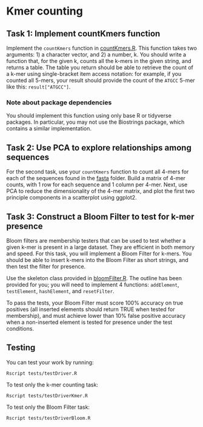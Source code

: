 # Kmer counting

## Task 1: Implement countKmers function

Implement the `countKmers` function in [countKmers.R](src/countKmers.R). This function takes two arguments: 1) a character vector, and 2) a number, k. You should write a function that, for the given k, counts all the k-mers in the given string, and returns a table. The table you return should be able to retrieve the count of a k-mer using single-bracket item access notation: for example, if you counted all 5-mers, your result should provide the count of the `ATGCC` 5-mer like this: `result["ATGCC"]`.

### Note about package dependencies

You should implement this function using only base R or tidyverse packages. In particular, you may not use the Biostrings package, which contains a similar implementation.

## Task 2: Use PCA to explore relationships among sequences

For the second task, use your `countKmers` function to count all 4-mers for each of the sequences found in the [fasta](/fasta) folder. Build a matrix of 4-mer counts, with 1 row for each sequence and 1 column per 4-mer. Next, use PCA to reduce the dimensionality of the 4-mer matrix, and plot the first two principle components in a scatterplot using ggplot2.

## Task 3: Construct a Bloom Filter to test for k-mer presence

Bloom filters are membership testers that can be used to test whether a given k-mer is present in a large dataset. They are efficient in both memory and speed. For this task, you will implement a Bloom Filter for k-mers. You should be able to insert k-mers into the Bloom Filter as short strings, and then test the filter for presence. 

Use the skeleton class provided in [bloomFilter.R](src/bloomFilter.R). The outline has been provided for you; you will need to implement 4 functions: `addElement`, `testElement`, `hashElement`, and `resetFilter`.

To pass the tests, your Bloom Filter must score 100% accuracy on true positives (all inserted elements should return TRUE when tested for membership), and must achieve lower than 10% false positive accuracy when a non-inserted element is tested for presence under the test conditions.

## Testing

You can test your work by running:

```
Rscript tests/testDriver.R
```

To test only the k-mer counting task:

```
Rscript tests/testDriverKmer.R
```

To test only the Bloom Filter task:

```
Rscript tests/testDriverBloom.R
```

